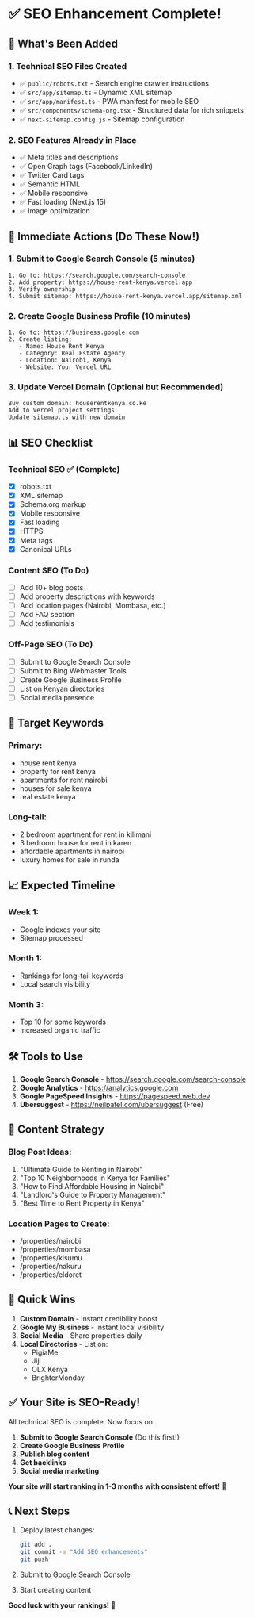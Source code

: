 # ✅ SEO Enhancement Complete!

## 🎯 What's Been Added

### 1. Technical SEO Files Created
- ✅ `public/robots.txt` - Search engine crawler instructions
- ✅ `src/app/sitemap.ts` - Dynamic XML sitemap
- ✅ `src/app/manifest.ts` - PWA manifest for mobile SEO
- ✅ `src/components/schema-org.tsx` - Structured data for rich snippets
- ✅ `next-sitemap.config.js` - Sitemap configuration

### 2. SEO Features Already in Place
- ✅ Meta titles and descriptions
- ✅ Open Graph tags (Facebook/LinkedIn)
- ✅ Twitter Card tags
- ✅ Semantic HTML
- ✅ Mobile responsive
- ✅ Fast loading (Next.js 15)
- ✅ Image optimization

## 🚀 Immediate Actions (Do These Now!)

### 1. Submit to Google Search Console (5 minutes)
```
1. Go to: https://search.google.com/search-console
2. Add property: https://house-rent-kenya.vercel.app
3. Verify ownership
4. Submit sitemap: https://house-rent-kenya.vercel.app/sitemap.xml
```

### 2. Create Google Business Profile (10 minutes)
```
1. Go to: https://business.google.com
2. Create listing:
   - Name: House Rent Kenya
   - Category: Real Estate Agency
   - Location: Nairobi, Kenya
   - Website: Your Vercel URL
```

### 3. Update Vercel Domain (Optional but Recommended)
```
Buy custom domain: houserentkenya.co.ke
Add to Vercel project settings
Update sitemap.ts with new domain
```

## 📊 SEO Checklist

### Technical SEO ✅ (Complete)
- [x] robots.txt
- [x] XML sitemap
- [x] Schema.org markup
- [x] Mobile responsive
- [x] Fast loading
- [x] HTTPS
- [x] Meta tags
- [x] Canonical URLs

### Content SEO (To Do)
- [ ] Add 10+ blog posts
- [ ] Add property descriptions with keywords
- [ ] Add location pages (Nairobi, Mombasa, etc.)
- [ ] Add FAQ section
- [ ] Add testimonials

### Off-Page SEO (To Do)
- [ ] Submit to Google Search Console
- [ ] Submit to Bing Webmaster Tools
- [ ] Create Google Business Profile
- [ ] List on Kenyan directories
- [ ] Social media presence

## 🎯 Target Keywords

### Primary:
- house rent kenya
- property for rent kenya
- apartments for rent nairobi
- houses for sale kenya
- real estate kenya

### Long-tail:
- 2 bedroom apartment for rent in kilimani
- 3 bedroom house for rent in karen
- affordable apartments in nairobi
- luxury homes for sale in runda

## 📈 Expected Timeline

### Week 1:
- Google indexes your site
- Sitemap processed

### Month 1:
- Rankings for long-tail keywords
- Local search visibility

### Month 3:
- Top 10 for some keywords
- Increased organic traffic

## 🛠️ Tools to Use

1. **Google Search Console** - https://search.google.com/search-console
2. **Google Analytics** - https://analytics.google.com
3. **Google PageSpeed Insights** - https://pagespeed.web.dev
4. **Ubersuggest** - https://neilpatel.com/ubersuggest (Free)

## 📝 Content Strategy

### Blog Post Ideas:
1. "Ultimate Guide to Renting in Nairobi"
2. "Top 10 Neighborhoods in Kenya for Families"
3. "How to Find Affordable Housing in Nairobi"
4. "Landlord's Guide to Property Management"
5. "Best Time to Rent Property in Kenya"

### Location Pages to Create:
- /properties/nairobi
- /properties/mombasa
- /properties/kisumu
- /properties/nakuru
- /properties/eldoret

## 🚀 Quick Wins

1. **Custom Domain** - Instant credibility boost
2. **Google My Business** - Instant local visibility
3. **Social Media** - Share properties daily
4. **Local Directories** - List on:
   - PigiaMe
   - Jiji
   - OLX Kenya
   - BrighterMonday

## ✅ Your Site is SEO-Ready!

All technical SEO is complete. Now focus on:
1. **Submit to Google Search Console** (Do this first!)
2. **Create Google Business Profile**
3. **Publish blog content**
4. **Get backlinks**
5. **Social media marketing**

**Your site will start ranking in 1-3 months with consistent effort!** 🎉

## 📞 Next Steps

1. Deploy latest changes:
   ```bash
   git add .
   git commit -m "Add SEO enhancements"
   git push
   ```

2. Submit to Google Search Console

3. Start creating content

**Good luck with your rankings!** 🚀
